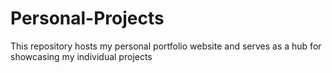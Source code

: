 # Personal-Projects
This repository hosts my personal portfolio website and serves as a hub for showcasing my individual projects

